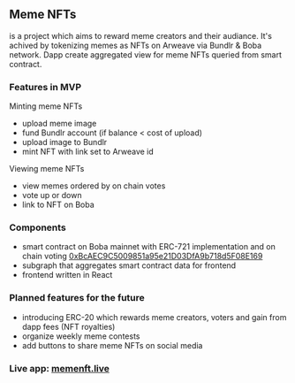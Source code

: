## Meme NFTs
is a project which aims to reward meme creators and their audiance. 
It's achived by tokenizing memes as NFTs on Arweave via Bundlr & Boba network. Dapp create aggregated view for meme NFTs queried from smart contract.

### Features in MVP
Minting meme NFTs
- upload meme image
- fund Bundlr account (if balance < cost of upload)
- upload image to Bundlr
- mint NFT with link set to Arweave id

Viewing meme NFTs
- view memes ordered by on chain votes
- vote up or down
- link to NFT on Boba

### Components
- smart contract on Boba mainnet with ERC-721 implementation and on chain voting [0xBcAEC9C5009851a95e21D03DfA9b718d5F08E169](https://blockexplorer.boba.network/tokens/0xBcAEC9C5009851a95e21D03DfA9b718d5F08E169)
- subgraph that aggregates smart contract data for frontend
- frontend written in React


### Planned features for the future
- introducing ERC-20 which rewards meme creators, voters and gain from dapp fees (NFT royalties)
- organize weekly meme contests
- add buttons to share meme NFTs on social media

### Live app: [memenft.live](https://www.memenft.live/)